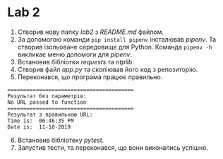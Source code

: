 # Lab 2
1. Створив нову папку *lab2* з *README.md* файлом.
2. За допомогою команди `pip install pipenv` інсталював *pipenv*. Та створив ізольоване середовище для Python. Команда `pipenv -h` викликає меню допомоги для *pipenv*.
3. Встановив бібліотки *requests* та *ntplib*.
4. Створив файл *app.py* та скопіював його код з репозиторію.
5. Переконався, що програма працює правильно.
```
========================================
Результат без параметрів:
No URL passed to function
========================================
Результат з правильною URL:
Time is:  06:46:35 PM
Date is:  11-10-2019
```
6. Встановив бібліотеку *pytest*.
7. Запустив тести, та переконався, що вони виконались успішно.